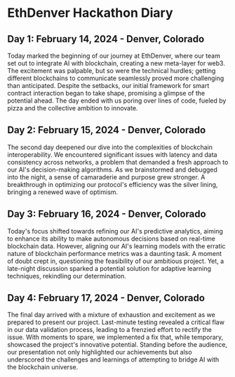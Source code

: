 # EthDenver Hackathon Diary

## Day 1: February 14, 2024 - Denver, Colorado

Today marked the beginning of our journey at EthDenver, where our team set out to integrate AI with blockchain, creating a new meta-layer for web3. The excitement was palpable, but so were the technical hurdles; getting different blockchains to communicate seamlessly proved more challenging than anticipated. Despite the setbacks, our initial framework for smart contract interaction began to take shape, promising a glimpse of the potential ahead. The day ended with us poring over lines of code, fueled by pizza and the collective ambition to innovate.

## Day 2: February 15, 2024 - Denver, Colorado

The second day deepened our dive into the complexities of blockchain interoperability. We encountered significant issues with latency and data consistency across networks, a problem that demanded a fresh approach to our AI's decision-making algorithms. As we brainstormed and debugged into the night, a sense of camaraderie and purpose grew stronger. A breakthrough in optimizing our protocol's efficiency was the silver lining, bringing a renewed wave of optimism.

## Day 3: February 16, 2024 - Denver, Colorado

Today's focus shifted towards refining our AI's predictive analytics, aiming to enhance its ability to make autonomous decisions based on real-time blockchain data. However, aligning our AI's learning models with the erratic nature of blockchain performance metrics was a daunting task. A moment of doubt crept in, questioning the feasibility of our ambitious project. Yet, a late-night discussion sparked a potential solution for adaptive learning techniques, rekindling our determination.

## Day 4: February 17, 2024 - Denver, Colorado

The final day arrived with a mixture of exhaustion and excitement as we prepared to present our project. Last-minute testing revealed a critical flaw in our data validation process, leading to a frenzied effort to rectify the issue. With moments to spare, we implemented a fix that, while temporary, showcased the project's innovative potential. Standing before the audience, our presentation not only highlighted our achievements but also underscored the challenges and learnings of attempting to bridge AI with the blockchain universe.
